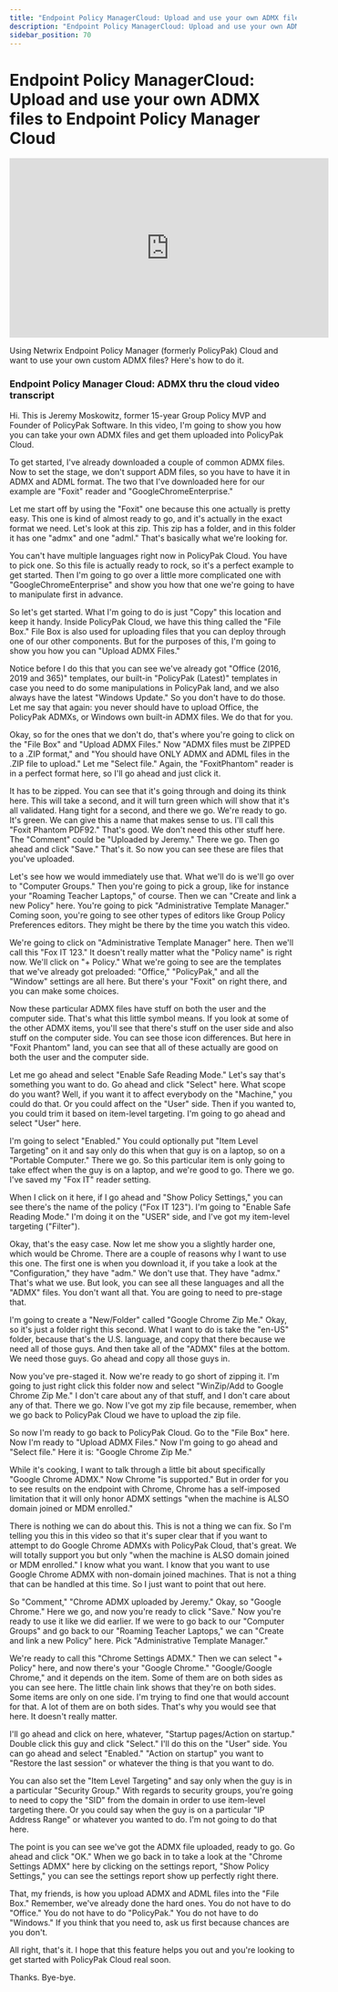 ```yaml
---
title: "Endpoint Policy ManagerCloud: Upload and use your own ADMX files to Endpoint Policy Manager Cloud"
description: "Endpoint Policy ManagerCloud: Upload and use your own ADMX files to Endpoint Policy Manager Cloud"
sidebar_position: 70
---
```

# Endpoint Policy ManagerCloud: Upload and use your own ADMX files to Endpoint Policy Manager Cloud

<iframe width="560" height="315" src="https://www.youtube.com/embed/oUTjeGSdb6o" title="Endpoint Policy Manager Cloud: ADMX thru the cloud" frameborder="0" allow="accelerometer; autoplay; clipboard-write; encrypted-media; gyroscope; picture-in-picture; web-share" allowfullscreen="1"></iframe>

Using Netwrix Endpoint Policy Manager (formerly PolicyPak) Cloud and want to use your own custom
ADMX files? Here's how to do it.

### Endpoint Policy Manager Cloud: ADMX thru the cloud video transcript

Hi. This is Jeremy Moskowitz, former 15-year Group Policy MVP and Founder of PolicyPak Software. In
this video, I'm going to show you how you can take your own ADMX files and get them uploaded into
PolicyPak Cloud.

To get started, I've already downloaded a couple of common ADMX files. Now to set the stage, we
don't support ADM files, so you have to have it in ADMX and ADML format. The two that I've
downloaded here for our example are "Foxit" reader and "GoogleChromeEnterprise."

Let me start off by using the "Foxit" one because this one actually is pretty easy. This one is kind
of almost ready to go, and it's actually in the exact format we need. Let's look at this zip. This
zip has a folder, and in this folder it has one "admx" and one "adml." That's basically what we're
looking for.

You can't have multiple languages right now in PolicyPak Cloud. You have to pick one. So this file
is actually ready to rock, so it's a perfect example to get started. Then I'm going to go over a
little more complicated one with "GoogleChromeEnterprise" and show you how that one we're going to
have to manipulate first in advance.

So let's get started. What I'm going to do is just "Copy" this location and keep it handy. Inside
PolicyPak Cloud, we have this thing called the "File Box." File Box is also used for uploading files
that you can deploy through one of our other components. But for the purposes of this, I'm going to
show you how you can "Upload ADMX Files."

Notice before I do this that you can see we've already got "Office (2016, 2019 and 365)" templates,
our built-in "PolicyPak (Latest)" templates in case you need to do some manipulations in PolicyPak
land, and we also always have the latest "Windows Update." So you don't have to do those. Let me say
that again: you never should have to upload Office, the PolicyPak ADMXs, or Windows own built-in
ADMX files. We do that for you.

Okay, so for the ones that we don't do, that's where you're going to click on the "File Box" and
"Upload ADMX Files." Now "ADMX files must be ZIPPED to a .ZIP format," and "You should have ONLY
ADMX and ADML files in the .ZIP file to upload." Let me "Select file." Again, the "FoxitPhantom"
reader is in a perfect format here, so I'll go ahead and just click it.

It has to be zipped. You can see that it's going through and doing its think here. This will take a
second, and it will turn green which will show that it's all validated. Hang tight for a second, and
there we go. We're ready to go. It's green. We can give this a name that makes sense to us. I'll
call this "Foxit Phantom PDF92." That's good. We don't need this other stuff here. The "Comment"
could be "Uploaded by Jeremy." There we go. Then go ahead and click "Save." That's it. So now you
can see these are files that you've uploaded.

Let's see how we would immediately use that. What we'll do is we'll go over to "Computer Groups."
Then you're going to pick a group, like for instance your "Roaming Teacher Laptops," of course. Then
we can "Create and link a new Policy" here. You're going to pick "Administrative Template Manager."
Coming soon, you're going to see other types of editors like Group Policy Preferences editors. They
might be there by the time you watch this video.

We're going to click on "Administrative Template Manager" here. Then we'll call this "Fox IT 123."
It doesn't really matter what the "Policy name" is right now. We'll click on "+ Policy." What we're
going to see are the templates that we've already got preloaded: "Office," "PolicyPak," and all the
"Window" settings are all here. But there's your "Foxit" on right there, and you can make some
choices.

Now these particular ADMX files have stuff on both the user and the computer side. That's what this
little symbol means. If you look at some of the other ADMX items, you'll see that there's stuff on
the user side and also stuff on the computer side. You can see those icon differences. But here in
"Foxit Phantom" land, you can see that all of these actually are good on both the user and the
computer side.

Let me go ahead and select "Enable Safe Reading Mode." Let's say that's something you want to do. Go
ahead and click "Select" here. What scope do you want? Well, if you want it to affect everybody on
the "Machine," you could do that. Or you could affect on the "User" side. Then if you wanted to, you
could trim it based on item-level targeting. I'm going to go ahead and select "User" here.

I'm going to select "Enabled." You could optionally put "Item Level Targeting" on it and say only do
this when that guy is on a laptop, so on a "Portable Computer." There we go. So this particular item
is only going to take effect when the guy is on a laptop, and we're good to go. There we go. I've
saved my "Fox IT" reader setting.

When I click on it here, if I go ahead and "Show Policy Settings," you can see there's the name of
the policy ("Fox IT 123"). I'm going to "Enable Safe Reading Mode." I'm doing it on the "USER" side,
and I've got my item-level targeting ("Filter").

Okay, that's the easy case. Now let me show you a slightly harder one, which would be Chrome. There
are a couple of reasons why I want to use this one. The first one is when you download it, if you
take a look at the "Configuration," they have "adm." We don't use that. They have "admx." That's
what we use. But look, you can see all these languages and all the "ADMX" files. You don't want all
that. You are going to need to pre-stage that.

I'm going to create a "New/Folder" called "Google Chrome Zip Me." Okay, so it's just a folder right
this second. What I want to do is take the "en-US" folder, because that's the U.S. language, and
copy that there because we need all of those guys. And then take all of the "ADMX" files at the
bottom. We need those guys. Go ahead and copy all those guys in.

Now you've pre-staged it. Now we're ready to go short of zipping it. I'm going to just right click
this folder now and select "WinZip/Add to Google Chrome Zip Me." I don't care about any of that
stuff, and I don't care about any of that. There we go. Now I've got my zip file because, remember,
when we go back to PolicyPak Cloud we have to upload the zip file.

So now I'm ready to go back to PolicyPak Cloud. Go to the "File Box" here. Now I'm ready to "Upload
ADMX Files." Now I'm going to go ahead and "Select file." Here it is: "Google Chrome Zip Me."

While it's cooking, I want to talk through a little bit about specifically "Google Chrome ADMX." Now
Chrome "is supported." But in order for you to see results on the endpoint with Chrome, Chrome has a
self-imposed limitation that it will only honor ADMX settings "when the machine is ALSO domain
joined or MDM enrolled."

There is nothing we can do about this. This is not a thing we can fix. So I'm telling you this in
this video so that it's super clear that if you want to attempt to do Google Chrome ADMXs with
PolicyPak Cloud, that's great. We will totally support you but only "when the machine is ALSO domain
joined or MDM enrolled." I know what you want. I know that you want to use Google Chrome ADMX with
non-domain joined machines. That is not a thing that can be handled at this time. So I just want to
point that out here.

So "Comment," "Chrome ADMX uploaded by Jeremy." Okay, so "Google Chrome." Here we go, and now you're
ready to click "Save." Now you're ready to use it like we did earlier. If we were to go back to our
"Computer Groups" and go back to our "Roaming Teacher Laptops," we can "Create and link a new
Policy" here. Pick "Administrative Template Manager."

We're ready to call this "Chrome Settings ADMX." Then we can select "+ Policy" here, and now there's
your "Google Chrome." "Google/Google Chrome," and it depends on the item. Some of them are on both
sides as you can see here. The little chain link shows that they're on both sides. Some items are
only on one side. I'm trying to find one that would account for that. A lot of them are on both
sides. That's why you would see that here. It doesn't really matter.

I'll go ahead and click on here, whatever, "Startup pages/Action on startup." Double click this guy
and click "Select." I'll do this on the "User" side. You can go ahead and select "Enabled." "Action
on startup" you want to "Restore the last session" or whatever the thing is that you want to do.

You can also set the "Item Level Targeting" and say only when the guy is in a particular "Security
Group." With regards to security groups, you're going to need to copy the "SID" from the domain in
order to use item-level targeting there. Or you could say when the guy is on a particular "IP
Address Range" or whatever you wanted to do. I'm not going to do that here.

The point is you can see we've got the ADMX file uploaded, ready to go. Go ahead and click "OK."
When we go back in to take a look at the "Chrome Settings ADMX" here by clicking on the settings
report, "Show Policy Settings," you can see the settings report show up perfectly right there.

That, my friends, is how you upload ADMX and ADML files into the "File Box." Remember, we've already
done the hard ones. You do not have to do "Office." You do not have to do "PolicyPak." You do not
have to do "Windows." If you think that you need to, ask us first because chances are you don't.

All right, that's it. I hope that this feature helps you out and you're looking to get started with
PolicyPak Cloud real soon.

Thanks. Bye-bye.
